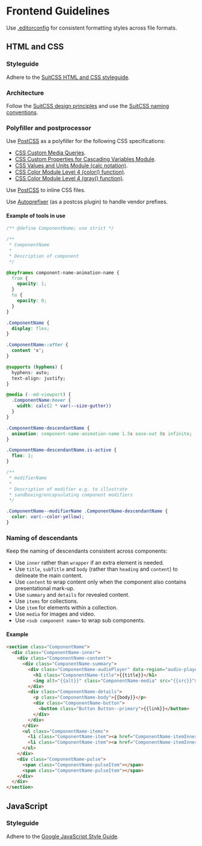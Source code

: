 # Frontend Guidelines

Use [.editorconfig](http://editorconfig.org/) for consistent formatting styles across file formats.

## HTML and CSS

### Styleguide

Adhere to the [SuitCSS HTML and CSS styleguide](https://github.com/suitcss/suit/blob/master/doc/STYLE.md).

### Architecture

Follow the [SuitCSS design principles](https://github.com/suitcss/suit/blob/master/doc/design-principles.md) and use the [SuitCSS naming conventions](https://github.com/suitcss/suit/blob/master/doc/naming-conventions.md).

### Polyfiller and postprocessor

Use [PostCSS](https://github.com/postcss/postcss) as a polyfiller for the following CSS specifications:

* [CSS Custom Media Queries](http://dev.w3.org/csswg/mediaqueries/#custom-mq).
* [CSS Custom Properties for Cascading Variables Module](http://dev.w3.org/csswg/css-variables/).
* [CSS Values and Units Module (calc notation)](http://www.w3.org/TR/css3-values/#calc-notation).
* [CSS Color Module Level 4 (color() function)](http://dev.w3.org/csswg/css-color/#modifying-colors).
* [CSS Color Module Level 4 (gray() function)](http://dev.w3.org/csswg/css-color/#grays).

Use [PostCSS](https://github.com/postcss/postcss) to inline CSS files.

Use [Autoprefixer](https://github.com/postcss/autoprefixer) (as a postcss plugin) to handle vendor prefixes.

#### Example of tools in use

```css
/** @define ComponentName; use strict */

/**
 * ComponentName
 *
 * Description of component
 */

@keyframes component-name-animation-name {
  from {
    opacity: 1;
  }
  to {
    opacity: 0;
  }
}

.ComponentName {
  display: flex;
}

.ComponentName::after {
  content 'x';
}

@supports (hyphens) {
  hyphens: auto;
  text-align: justify;
}

@media (--md-viewport) {
  .ComponentName:hover {
    width: calc(2 * var(--size-gutter))
  }
}

.ComponentName-descendantName {
  animation: component-name-animation-name 1.5s ease-out 0s infinite;
}

.ComponentName-descendantName.is-active {
  flex: 1;
}

/**
 * modifierName
 *
 * Description of modifier e.g. to illustrate
 * sandboxing/encapsulating component modifiers
 */

.ComponentName--modifierName .ComponentName-descendantName {
  color: var(--color-yellow);
}
```

### Naming of descendants

Keep the naming of descendants consistent across components:

* Use `inner` rather than `wrapper` if an extra element is needed.
* Use `title`, `subTitle` and `body` (rather than `heading` and `content`) to delineate the main content.
* Use `content` to wrap content only when the component also contains presentational mark-up.
* Use `summary` and `details` for revealed content.
* Use `items` for collections.
* Use `item` for elements within a collection.
* Use `media` for images and video.
* Use `<sub component name>` to wrap sub components.

#### Example

```html
<section class="ComponentName">
  <div class="ComponentName-inner">
    <div class="ComponentName-content">
      <div class="ComponentName-summary">
        <div class="ComponentName-audioPlayer" data-region="audio-player"></div>
          <h1 class="ComponentName-title">{{title}}</h1>
          <img alt="{{alt}}" class="ComponentName-media" src="{{src}}">
        </div>
        <div class="ComponentName-details">
          <p class="ComponentName-body">{{body}}</p>
          <div class="ComponentName-button">
            <button class="Button Button--primary">{{link}}</button>
          </div>
        </div>
      </div>
      <ul class="ComponentName-items">
        <li class="ComponentName-item"><a href="ComponentName-itemInner">{{link}}</a></li>
        <li class="ComponentName-item"><a href="ComponentName-itemInner">{{link}}</a></li>
      </ul>
    </div>
    <div class="ComponentName-pulse">
      <span class="ComponentName-pulseItem"></span>
      <span class="ComponentName-pulseItem"></span>
    </div>
  </div>
</section>
```

## JavaScript

### Styleguide

Adhere to the [Google JavaScript Style Guide](http://google-styleguide.googlecode.com/svn/trunk/javascriptguide.xml).

